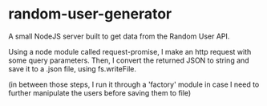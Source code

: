 # random-user-generator

A small NodeJS server built to get data from the Random User API.

Using a node module called request-promise, I make an http request with some query parameters. Then, I convert the returned JSON to string and save it to a .json file, using fs.writeFile.

(in between those steps, I run it through a 'factory' module in case I need to further manipulate the users before saving them to file)
